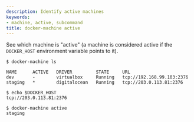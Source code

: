 ```yaml
---
description: Identify active machines
keywords:
- machine, active, subcommand
title: docker-machine active
---
```


See which machine is "active" (a machine is considered active if the
`DOCKER_HOST` environment variable points to it).

```none
$ docker-machine ls

NAME      ACTIVE   DRIVER         STATE     URL
dev       -        virtualbox     Running   tcp://192.168.99.103:2376
staging   *        digitalocean   Running   tcp://203.0.113.81:2376

$ echo $DOCKER_HOST
tcp://203.0.113.81:2376

$ docker-machine active
staging
```
